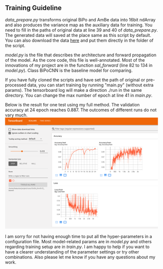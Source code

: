 ## Training Guideline

*data\_prepare.py* transforms original BiPo and AmBe data into 16bit ndArray and also produces the variance map as the auxiliary data for training. You need to fill in the paths of original data at line 39 and 40 of *data\_prepare.py*. The generated data will saved at the place same as this script by default. You can also download the data [here](https://drive.google.com/file/d/1IyxCEBWta744_XV84O4yfW-ESO1oDZXT/view?usp=sharing) and put them directly in the folder of the script.

*model.py* is the file that describes the architecture and forward propagation of the model. As the core code, this file is well-annotated. Most of the innovations of my project are in the function *sal_forward* (line 82 to 134 in *model.py*). Class BiPoCNN is the baseline model for comparing. 

If you have fully cloned the scripts and have set the path of original or pre-processed data, you can start training by running "main.py" (without extra params). The tensorboard log will make a direction ./run in the same directory. You can change the max number of epoch at line 41 in *main.py*.

Below is the result for one test using my full method. The validation accuracy at 24 epoch reaches 0.887. The outcomes of different runs do not vary much.
![avatar](https://github.com/agnesjn/MSc_Project/blob/master/result.png)

I am sorry for not having enough time to put all the hyper-parameters in a configuration file. Most model-related params are in *model.py* and others regarding training setup are in *train.py*. I am happy to help if you want to have a clearer understanding of the parameter settings or try other combinations. Also please let me know if you have any questions about my work.